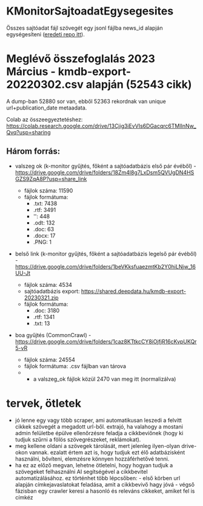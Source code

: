 # KMonitorSajtoadatEgysegesites
Összes sajtóadat fájl szövegét egy jsonl fájlba news_id alapján egységesíteni ([eredeti repo itt](https://github.com/everybitmihaly/KMonitorSajtoadatEgysegesites)). 

# Meglévő összefoglalás 2023 Március - kmdb-export-20220302.csv alapján (52543 cikk)
A dump-ban 52880 sor van, ebből 52363 rekordnak van unique url+publication_date metaadata.

Colab az összeegyeztetéshez: https://colab.research.google.com/drive/13Cjig3iEvVIs6DGacqrc6TMlInNw_Qvq?usp=sharing

## Három forrás: 
- valszeg ok (k-monitor gyűjtés, főként a sajtóadatbázis első pár évéből) - https://drive.google.com/drive/folders/18Zm4l8g7LxDsm5QVUgDN4HSGZS9ZqA8P?usp=share_link
    - fájlok száma: 11590
    - fájlok formátuma:
        - .txt: 7438
        - .rtf: 3491
        - '': 448
        - .odt: 132
        - .doc: 63
        - .docx: 17
        - .PNG: 1

- belső link (k-monitor gyűjtés, főként a sajtóadatbázis legelső pár évéből) - https://drive.google.com/drive/folders/1beVKksfuaezmtKb2Y0hiLNjw_16UU-Jt
    - fájlok száma: 4534
    - sajtóadatbázis export: https://shared.deepdata.hu/kmdb-export-20230321.zip
    - fájlok formátuma:
        - .doc: 3180
        - .rtf: 1341
        - .txt: 13
    
- boa gyűjtés (CommonCrawl)           - https://drive.google.com/drive/folders/1caz8KTtkcCY8iOjfjR16cKvpUKQr5-vR
    - fájlok száma: 24554
    - fájlok formátuma: .csv fájlban van tárova
    - * a valszeg_ok fájlok közül 2470 van meg itt (normalizálva)

# tervek, ötletek
- jó lenne egy vagy több scraper, ami automatikusan leszedi a felvitt cikkek szövegét a megadott url-ből. extrajó, ha valahogy a mostani admin felületbe épülve ellenőrzésre feladja a cikkbeviőnek (hogy ki tudjuk szűrni a fölös szövegrészeket, reklámokat).
- meg kellene oldani a szövegek tárolását, mert jelenleg ilyen-olyan drive-okon vannak. ezalatt értem azt is, hogy tudjuk ezt élő adatbázisként használni, bővíteni, elemzésre könnyen hozzáférhetővé tenni.
- ha ez az előző megvan, lehetne ötletelni, hogy hogyan tudjuk a szövegeket felhasználni AI segítségével a cikkbevitel automatizálásához. ez történhet több lépcsőben:
        - első körben url alapján címkejavaslatokat feladása, amit a cikkbevivő hagy jóvá
        - végső fázisban egy crawler keresi a hasonló és releváns cikkeket, amiket fel is címkéz
